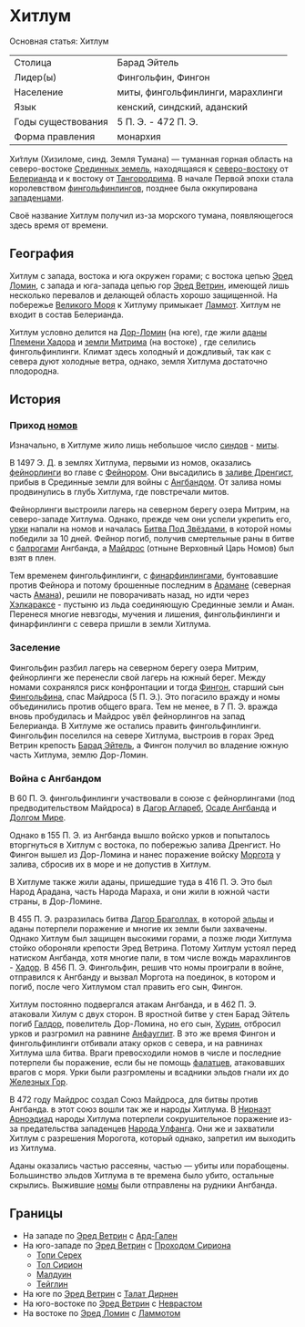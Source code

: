 # Хитлум

Основная статья: Хитлум

|                   |                                   |
|-------------------|-----------------------------------|
|Столица            |Барад Эйтель                       |
|Лидер(ы)           |Фингольфин, Фингон                 |
|Население          |миты, фингольфинлинги, марахлинги  |
|Язык	            |кенский, синдский, аданский        |
|Годы существования |5 П. Э. - 472 П. Э.                |
|Форма правления    |монархия                           |

Хи́тлум (Хизиломе, синд. Земля Тумана) — туманная горная область на
северо-востоке [Срединных земель](../index.md), находящаяся к
[северо-востоку](Восточный%20Белерианд.md) от [Белерианда](index.md) и к
востоку от [Тангородрима](Тангородрим.md). В начале Первой эпохи стала
королевством [фингольфинлингов](Народы/фингольфинлинги.md), позднее была
оккупирована [западенцами](Народы/западенцы.md).

Своё название Хитлум получил из-за морского тумана, появляющегося здесь время
от времени. 

## География

Хитлум с запада, востока и юга окружен горами; с востока цепью
[Эред Ломин](Эред%20Ломин.md), с запада и юга-запада цепью гор
[Эред Ветрин](Эред%20Ветрин.md), имеющей лишь несколько перевалов и делающей
область хорошо защищенной. На побережье [Великого Моря](Белегайр.md) к
Хитлуму примыкает [Ламмот](Ламмот.md). Хитлум не входит в состав Белерианда.
 
Хитлум условно делится на [Дор-Ломин](Дор-Ломин.md) (на юге), где жили
[аданы](Народы/аданы.md) [Племени Хадора](Народы/хадорлинги.md) и
[земли Митрима](Митрим.md) (на востоке) , где селились фингольфинлинги. Климат
здесь холодный и дождливый, так как с севера дуют холодные ветра, однако, земля
Хитлума достаточно плодородна.

## История

### Приход [номов](Народы/номы.md)

Изначально, в Хитлуме жило лишь небольшое число [синдов](Народы/синды.md) -
[миты](Народы/миты.md).

В 1497 Э. Д. в землях Хитлума, первыми из номов, оказались
[фейнорлинги](Народы/фейнорлинги.md) во главе с [Фейнором](Личности/Фейнор.md).
Они высадились в [заливе Дренгист](Дренгист.md), прибыв в Срединные земли
для войны с [Ангбандом](Ангбанд.md). От залива номы продвинулись в глубь
Хитлума, где повстречали митов.

Фейнорлинги выстроили лагерь на северном берегу озера Митрим, на северо-западе
Хитлума. Однако, прежде чем они успели укрепить его, [урки](Народы/урки.md)
напали на номов и началась [Битва Под Звёздами](Войны/Первая%20Война.md), в
которой номы победили за 10 дней. Фейнор погиб, получив смертельные раны в
битве с [балрогами](Народы/балроги.md) Ангбанда, а
[Майдрос](Личности/Майдрос.md) (отныне Верховный Царь Номов) был взят в плен.

Тем временем фингольфинлинги, с [финарфинлингами](Народы/финарфинлинги.md),
бунтовавшие против Фейнора и потому брошенные последним в
[Арамане](../../Анкором/Араман.md) (северная часть
[Амана](../../Анкором/index.md)), решили не поворачивать назад, но идти через
[Хэлкараксе](Хэлкаракс.md) - пустыню из льда соединяющую Срединные земли и
Аман. Перенеся многие невзгоды, мучения и лишения, фингольфинлинги и
финарфинлинги с севера пришли в земли Хитлума.

### Заселение

Фингольфин разбил лагерь на северном берегу озера Митрим, фейнорлинги же
перенесли свой лагерь на южный берег. Между номами сохранялся риск конфронтации
и тогда [Фингон](Личности/Фингон.md), старший сын
[Фингольфина](Личности/Фингольфин.md), спас Майдроса (5 П. Э.). Это погасило
вражду и номы объединились против общего врага. Тем не менее, в 7 П. Э. вражда
вновь пробудилась и Майдрос увёл фейнорлингов на запад Белерианда. В Хитлуме же
остались править фингольфинлинги. Фингольфин поселился на севере Хитлума,
выстроив в горах Эред Ветрин крепость [Барад Эйтель](Барад%20Эйтель.md), а
Фингон получил во владение южную часть Хитлума, землю Дор-Ломин.

### Война с Ангбандом

В 60 П. Э. фингольфинлинги участвовали в союзе с фейнорлингами (под
предводительством Майдроса) в [Дагор Аглареб](Войны/Вторая%20Война.md),
[Осаде Ангбанда](Войны/Третья%20Война.md) и
[Долгом Мире](Войны/Долгий%20Мир.md).

Однако в 155 П. Э. из Ангбанда вышло войско урков и попыталось вторгнуться в
Хитлум с востока, по побережью залива Дренгист. Но Фингон вышел из Дор-Ломина и
нанес поражение войску [Моргота](Личности/Моргот.md) у залива, сбросив их в
море и не допустив в Хитлум.

В Хитлуме также жили аданы, пришедшие туда в 416 П. Э. Это был Народ Арадана,
часть Народа Мараха, и они жили в южной части страны, в Дор-Ломине.

В 455 П. Э. разразилась битва [Дагор Браголлах](Войны/Четвертая%20Война.md), в
которой [эльды](Народы/эльды.md) и аданы потерпели поражение и многие их земли
были захвачены. Однако Хитлум был защищен высокими горами, а позже люди Хитлума
стойко обороняли крепости Эред Ветрина. Потому Хитлум устоял перед натиском
Ангбанда, хотя многие пали, в том числе вождь марахлингов -
[Хадор](Личности/Хадор.md). В 456 П. Э. Фингольфин, решив что номы проиграли в
войне, отправился к Ангбанду и вызвал Моргота на поединок, в котором и погиб,
после чего Хитлумом стал править его сын, Фингон.

Хитлум постоянно подвергался атакам Ангбанда, и в 462 П. Э. атаковали Хилум с
двух сторон. В яростной битве у стен Барад Эйтель погиб
[Галдор](Личности/Галдор.md), повелитель Дор-Ломина, но его сын,
[Хурин](Личности/Хурин.md), отбросил урков и разгромил на равнине
[Анфауглит](Ард-Гален.md). В это же время Фингон и фингольфинлинги отбивали
атаку орков с севера, и на равнинах Хитлума шла битва. Враги превосходили номов
в числе и последние потерпели бы поражение, если бы не помощь
[фалатцев](Народы/фалатцы.md), атаковавших врагов с моря. Урки были разгромлены
и всадники эльдов гнали их до [Железных Гор](Железные%20Горы.md).

В 472 году Майдрос создал Союз Майдроса, для битвы против Ангбанда. в этот союз
вошли так же и народы Хитлума. В [Нирнаэт Арноэдиад](Войны/Пятая%20Война.md)
народы Хитлума потерпели сокрушительное поражение из-за предательства
западенцев [Народа Улфанга](Народы/ульфганглинги.md). Они же и захватили Хитлум
с разрешения Морогота, который однако, запретил им выходить из Хитлума.

Аданы оказались частью рассеяны, частью — убиты или порабощены. Большинство
эльдов Хитлума в те времена было убито, остальные скрылись. Выжившие
[номы](Народы/номы.md) были отправлены на рудники Ангбанда.

## Границы

*   На западе по [Эред Ветрин](Эред%20Ветрин.md) с [Ард-Гален](Ард-Гален.md)
*   На юго-западе по [Эред Ветрин](Эред%20Ветрин.md) с
    [Проходом Сириона](Ущелье%20Сириона.md)
    *   [Топи Серех](Топи%20Серех.md)
    *   [Тол Сирион](Тол%20Сирион.md)
    *   [Малдуин](Реки/Малдуин.md)
    *   [Тейглин](Реки/Тейглин.md)
*   На юге по [Эред Ветрин](Эред%20Ветрин.md) с
    [Талат Дирнен](Талат%20Дирнен.md)
*   На юго-востоке по [Эред Ветрин](Эред%20Ветрин.md) с [Неврастом](Невраст.md)
*   На востоке по [Эред Ломин](Эред%20Ломин.md) с [Ламмотом](Ламмот.md)
